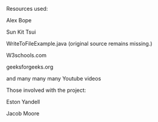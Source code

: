 Resources used:

Alex Bope

Sun Kit Tsui

WriteToFileExample.java (original source remains missing.)

W3schools.com

geeksforgeeks.org

and many many many Youtube videos

Those involved with the project: 

Eston Yandell

Jacob Moore